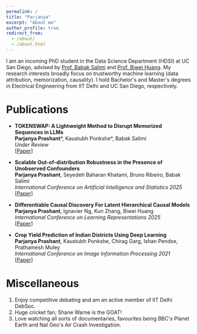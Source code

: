 ```yaml
---
permalink: /
title: "Parjanya"
excerpt: "About me"
author_profile: true
redirect_from: 
  - /about/
  - /about.html
---
```

I am an incoming PhD student in the Data Science Department (HDSI) at UC San Diego, advised by [Prof. Babak Salimi](https://bsalimi.github.io/) and [Prof. Biwei Huang](https://biweihuang.com/). My research interests broadly focus on trustworthy machine learning (data attribution, memorization, causality). I hold Bachelor's and Master's degrees in Electrical Engineering from IIT Delhi and UC San Diego, respectively.

Publications
======

+ **TOKENSWAP: A Lightweight Method to Disrupt Memorized Sequences in LLMs** <br>
**Parjanya Prashant***, Kaustubh Ponkshe*, Babak Salimi <br>
*Under Review*<br> 
[[Paper](https://arxiv.org/abs/2502.05159)] <br>

+ **Scalable Out-of-distribution Robustness in the Presence of Unobserved Confounders** <br>
**Parjanya Prashant**, Seyedeh Baharan Khatami, Bruno Ribeiro, Babak Salimi <br>
*International Conference on Artificial Intelligence and Statistics 2025*<br> 
[[Paper](https://arxiv.org/abs/2411.19923)] <br>

+ **Differentiable Causal Discovery For Latent Hierarchical Causal Models** <br>
**Parjanya Prashant**, Ignavier Ng, Kun Zhang, Biwei Huang <br>
*International Conference on Learning Representations 2025* <br>
[[Paper](https://arxiv.org/abs/2411.19556)] <br>

+ **Crop Yield Prediction of Indian Districts Using Deep Learning** <br>
**Parjanya Prashant**, Kaustubh Ponkshe, Chirag Garg, Ishan Pendse, Prathamesh Muley <br>
*International Conference on Image Information Processing 2021* <br>
[[Paper](https://ieeexplore.ieee.org/document/9702573)]<br>

Miscellaneous
======
1. Enjoy competitive debating and am an active member of IIT Delhi DebSoc.
2. Huge cricket fan; Shane Warne is the GOAT!
3. Love watching all sorts of documentaries, favourites being BBC's Planet Earth and Nat Geo's Air Crash Investigation.


